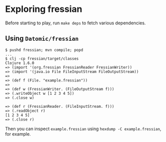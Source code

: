 # Exploring fressian

Before starting to play, run `make deps` to fetch various dependencies.

## Using `Datomic/fressian`

```
$ pushd fressian; mvn compile; popd
...
$ clj -cp fressian/target/classes
Clojure 1.6.0
=> (import '(org.fressian FressianReader FressianWriter))
=> (import '(java.io File FileInputStream FileOutputStream))
=>
=> (def f (File. "example.fressian"))
=>
=> (def w (FressianWriter. (FileOutputStream f)))
=> (.writeObject w [1 2 3 4 5])
=> (.close w)

=> (def r (FressianReader. (FileInputStream. f)))
=> (.readObject r)
[1 2 3 4 5]
=> (.close r)
```

Then you can inspect `example.fressian` using `hexdump -C
example.fressian`, for example.
